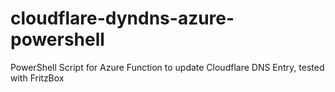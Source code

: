 # cloudflare-dyndns-azure-powershell
PowerShell Script for Azure Function to update Cloudflare DNS Entry, tested with FritzBox
